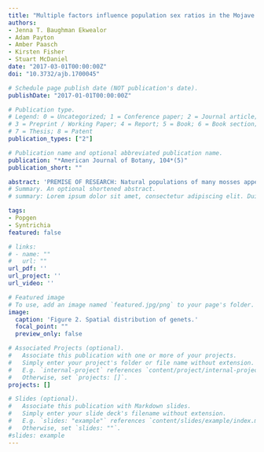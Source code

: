 ```yaml
---
title: "Multiple factors influence population sex ratios in the Mojave Desert moss Syntrichia caninervis"
authors:
- Jenna T. Baughman Ekwealor
- Adam Payton
- Amber Paasch
- Kirsten Fisher
- Stuart McDaniel
date: "2017-03-01T00:00:00Z"
doi: "10.3732/ajb.1700045"

# Schedule page publish date (NOT publication's date).
publishDate: "2017-01-01T00:00:00Z"

# Publication type.
# Legend: 0 = Uncategorized; 1 = Conference paper; 2 = Journal article;
# 3 = Preprint / Working Paper; 4 = Report; 5 = Book; 6 = Book section;
# 7 = Thesis; 8 = Patent
publication_types: ["2"]

# Publication name and optional abbreviated publication name.
publication: "*American Journal of Botany, 104*(5)"
publication_short: ""

abstract: 'PREMISE OF RESEARCH: Natural populations of many mosses appear highly female-biased based on the presence of reproductive structures. This bias could be caused by increased male mortality, lower male growth rate, or a higher threshold for achieving sexual maturity in males. Here we test these hypotheses using samples from two populations of the Mojave Desert moss Syntrichia caninervis. METHODS: We used double-digest restriction-site associated DNA (RAD) sequencing to identify candidate sex-associated loci in a panel of sex-expressing plants. Next, we used putative sex-associated markers to identify the sex of individuals without sex structures. KEY RESULTS: We found a 17:1 patch-level phenotypic female to male sex ratio in the higher elevation site (Wrightwood) and no sex expression at the low elevation site (Phelan). In contrast, on the basis of genetic data, we found a 2:1 female bias at the Wrightwood site and only females at the Phelan site. The relative area occupied by male and female genets was indistinguishable, but males were less genetically diverse. CONCLUSIONS: Our data suggest that both male-biased mortality and sexual dimorphism in thresholds for sex expression could explain genetic and phenotypic sex ratio biases and that phenotypic sex expression alone over-estimates the extent of actual sex ratio bias present in these two populations of S. caninervis.'
# Summary. An optional shortened abstract.
# summary: Lorem ipsum dolor sit amet, consectetur adipiscing elit. Duis posuere tellus ac convallis placerat. Proin tincidunt magna sed ex sollicitudin condimentum.

tags:
- Popgen
- Syntrichia
featured: false

# links:
# - name: ""
#   url: ""
url_pdf: ''
url_project: ''
url_video: ''

# Featured image
# To use, add an image named `featured.jpg/png` to your page's folder. 
image:
  caption: 'Figure 2. Spatial distribution of genets.'
  focal_point: ""
  preview_only: false

# Associated Projects (optional).
#   Associate this publication with one or more of your projects.
#   Simply enter your project's folder or file name without extension.
#   E.g. `internal-project` references `content/project/internal-project/index.md`.
#   Otherwise, set `projects: []`.
projects: []

# Slides (optional).
#   Associate this publication with Markdown slides.
#   Simply enter your slide deck's filename without extension.
#   E.g. `slides: "example"` references `content/slides/example/index.md`.
#   Otherwise, set `slides: ""`.
#slides: example
---
```


